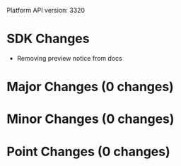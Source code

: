 Platform API version: 3320


# SDK Changes

* Removing preview notice from docs

# Major Changes (0 changes)


# Minor Changes (0 changes)


# Point Changes (0 changes)
